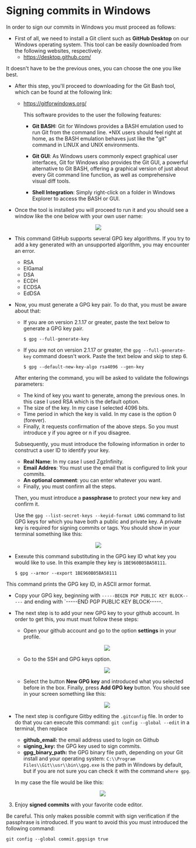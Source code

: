 # Signing commits in Windows 

In order to sign our commits in Windows you must proceed as follows:

* First of all, we need to install a Git client such as **GitHub Desktop** on our Windows operating system. This tool can be easily downloaded from the following websites, respectively.
	* https://desktop.github.com/
 
It doesn't have to be the previous ones, you can choose the  one you like best.

* After this step, you'll proceed to downloading for the Git Bash  tool, which can be found at the following link:

	* https://gitforwindows.org/

		This software provides to the user the following features:

		* **Git BASH:** Git for Windows provides a BASH emulation used to run Git from the command line. *NIX users should feel right at home, as the BASH emulation behaves just like the "git" command in LINUX and UNIX environments.

		* **Git GUI**: As Windows users commonly expect graphical user interfaces, Git for Windows also provides the Git GUI, a powerful alternative to Git BASH, offering a graphical version of just about every Git command line function, as well as comprehensive visual diff tools.

		* **Shell Integration**: Simply right-click on a folder in Windows Explorer to access the BASH or GUI.

* Once the tool is installed you will proceed to run it and you should see a window like the one below with your own user name: 

<p align="center">
    <img src="https://i.ibb.co/L5w9z9v/bash.png">
</p>

* This command GitHub supports several GPG key algorithms. If you try to add a key generated with an unsupported algorithm, you may encounter an error.

	-   RSA
	-   ElGamal
	-   DSA
	-   ECDH
	-   ECDSA
	-   EdDSA

-   Now, you must generate a GPG key pair. To do that, you must be aware about that:
    
    -   If you are on version 2.1.17 or greater, paste the text below to generate a GPG key pair.
        
        ``
        $ gpg --full-generate-key
     ``

    -   If you are not on version 2.1.17 or greater, the `gpg --full-generate-key` command doesn't work. Paste the text below and skip to step 6.
        
		 ``
     $ gpg --default-new-key-algo rsa4096 --gen-key
	``
    
	After entering the command, you will be asked to validate the followings parameters:

	* The kind of key you want to generate, among the previous ones. In this case I used RSA which is the default option. 
	* The size of the key. In my case I selected 4096 bits.
	*  Time period in which the key is valid. In my case is the option 0 (forever).
	* Finally, it requests confirmation of the above steps. So you must introduce y if you agree or n if you disagree.

	Subsequently, you must introduce the following information in order to construct a user ID to identify your key. 

	*	**Real Name**: In my case I used ZgzInfinity.
	*	**Email Addres**: You must use the email that is configured to link your commits.
	*	**An optional comment**: you can enter whatever you want.
	* Finally, you must confirm all the steps.

	Then, you must introduce a **passphrase** to protect your new key and confirm it.

	Use the `gpg --list-secret-keys --keyid-format LONG` command to list GPG keys for which you have both a public and private key. A private key is required for signing commits or tags.
You should show in your terminal something like this:

<p align="center">
    <img src="
https://i.ibb.co/L1gv9bq/clave-ejemplo.png">
</p>
	
* Exexute this command substituting in the GPG key ID what key you would like to use. In this example they key is  `1BE960B05BA58111`.
    ```
    $ gpg --armor --export 1BE960B05BA58111
    ```
 This command prints the GPG key ID, in ASCII armor format.

* Copy your GPG key, beginning with `-----BEGIN PGP PUBLIC KEY BLOCK-----` and ending with `-----END PGP PUBLIC KEY BLOCK-----.
* The next step is to add your new GPG key to your github account. In order to get this, you must must follow these steps:
	* Open your github account and go to the option **settings** in your profile.

		<p align="center">
	    <img src="https://i.ibb.co/TcgnrWW/settings.png">
	</p>

	*	Go to the SSH and GPG keys option.
			
		<p align="center">
	    <img src="https://i.ibb.co/FJfDCP2/options.png">
	</p>

	*	Select the button **New GPG key** and introduced what you selected before in the box. Finally, press **Add GPG key** button. You should see in your screen something like this:
	
		<p align="center">
	    <img src="https://i.ibb.co/4R841P7/clave.png">
	</p>

* The next step is configure Gitby editing the `.gitconfig` file. In order to do that you can execute this command: 
 `git config --global --edit` in a terminal, then replace 
    
	* **github_email:** the email address used to login on Github
	* **signing_key:** the GPG key  used to sign commits.
	* **gpg_binary_path:** the GPG binary file path, depending on your Git install and your operating system:
    `C:\\Program Files\\Git\\usr\\bin\\gpg.exe` is the path in Windows by default, but if you are not sure you can check it with the command `where gpg`.

	In my case the file would be like this:

	<p align="center">
	    <img src="https://i.ibb.co/93NYBjm/clave.png">
	</p>

3.  Enjoy **signed commits** with your favorite code editor.

Be careful. This only makes possible commit with sign verification if the passphrase is introduced. If you want to avoid this you must introduced the following command:

`git config --global commit.gpgsign true`